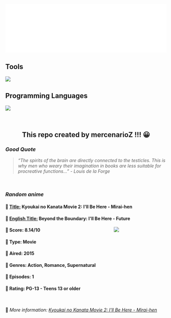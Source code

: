 
<img src="svg/nai.svg" />

<p>
  <h2>Tools</h2>
  <a href="https://skillicons.dev">
    <img src="https://skillicons.dev/icons?i=git,bash,vim,ubuntu,tensorflow,pytorch,docker,raspberrypi" />
  </a>

  <br />

  <h2>Programming Languages</h2>

  <a href="https://skillicons.dev">
    <img src="https://skillicons.dev/icons?i=python,c,cpp" />
  </a>
</p>

<br />

<h2 align="center">This repo created by mercenarioZ !!! 😀</h2>
<h3><i>Good Quote</i></h3>

<blockquote>
<i>
“The spirits of the brain are directly connected to the testicles. This is why men who weary their imagination in books are less suitable for procreative functions...” - Louis de la Forge
</i>
</blockquote>

<br />

<h3><i>Random anime</i></h3>

<h4>
  <strong>🥭 <u>Title:</u></strong> Kyoukai no Kanata Movie 2: I'll Be Here - Mirai-hen
</h4>

<h4>🌿 <u>English Title:</u> Beyond the Boundary: I'll Be Here - Future</h4>

<img align="right" width="165" src=https://cdn.myanimelist.net/images/anime/9/72614.jpg />

<h4>🌱 Score: 8.14/10</h4>

<h4>🌲 Type: Movie</h4>

<h4>🌴 Aired: 2015</h4>

<h4>🌵 Genres: Action, Romance, Supernatural</h4>

<h4>🥑 Episodes: 1</h4>

<h4>🍏 Rating: PG-13 - Teens 13 or older</h4>

<br />

🍂 *More information: [Kyoukai no Kanata Movie 2: I'll Be Here - Mirai-hen](https://myanimelist.net/anime/28675/Kyoukai_no_Kanata_Movie_2__Ill_Be_Here_-_Mirai-hen)*
    